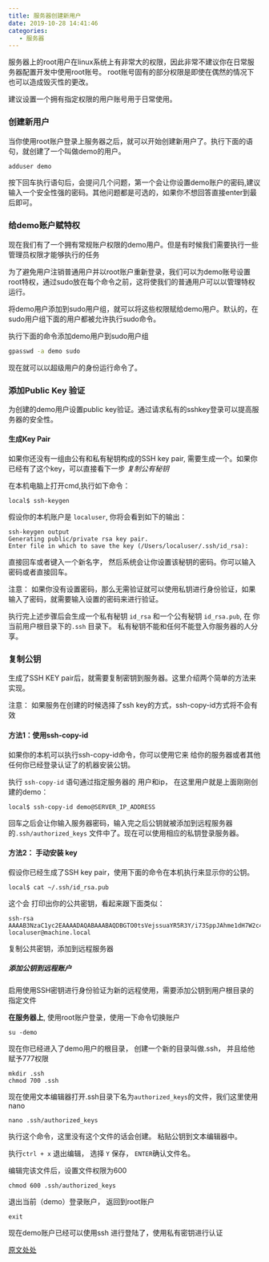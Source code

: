 ```yaml
---
title: 服务器创建新用户
date: 2019-10-28 14:41:46
categories:
   - 服务器
---
```


服务器上的root用户在linux系统上有非常大的权限，因此非常不建议你在日常服务器配置开发中使用root账号。 root账号固有的部分权限是即使在偶然的情况下也可以造成毁灭性的更改。

建议设置一个拥有指定权限的用户账号用于日常使用。

### 创建新用户

当你使用root账户登录上服务器之后，就可以开始创建新用户了。执行下面的语句，就创建了一个叫做demo的用户。

```bash
adduser demo
```

按下回车执行语句后，会提问几个问题，第一个会让你设置demo账户的密码,建议输入一个安全性强的密码。其他问题都是可选的，如果你不想回答直接enter到最后即可。

### 给demo账户赋特权

现在我们有了一个拥有常规账户权限的demo用户。但是有时候我们需要执行一些管理员权限才能够执行的任务

为了避免用户注销普通用户并以root账户重新登录，我们可以为demo账号设置root特权，通过sudo放在每个命令之前，这将使我们的普通用户可以以管理特权运行。

将demo用户添加到sudo用户组，就可以将这些权限赋给demo用户。默认的，在sudo用户组下面的用户都被允许执行sudo命令。

执行下面的命令添加demo用户到sudo用户组

```bash
gpasswd -a demo sudo
```

现在就可以以超级用户的身份运行命令了。


### 添加Public Key 验证

为创建的demo用户设置public key验证。通过请求私有的sshkey登录可以提高服务器的安全性。

#### 生成Key Pair

如果你还没有一组由公有和私有秘钥构成的SSH key pair, 需要生成一个。如果你已经有了这个key，可以直接看下一步 *复制公有秘钥*

在本机电脑上打开cmd,执行如下命令：

```
local$ ssh-keygen
```

假设你的本机账户是 `localuser`, 你将会看到如下的输出：

```
ssh-keygen output
Generating public/private rsa key pair.
Enter file in which to save the key (/Users/localuser/.ssh/id_rsa):
```

直接回车或者键入一个新名字， 然后系统会让你设置该秘钥的密码。你可以输入密码或者直接回车。

注意： 如果你没有设置密码，那么无需验证就可以使用私钥进行身份验证，如果输入了密码，就需要输入设置的密码来进行验证。

执行完上述步骤后会生成一个私有秘钥 `id_rsa` 和一个公有秘钥 `id_rsa.pub`, 在 你当前用户根目录下的`.ssh` 目录下。 私有秘钥不能和任何不能登入你服务器的人分享。


### 复制公钥

生成了SSH KEY pair后，就需要复制密钥到服务器。这里介绍两个简单的方法来实现。

注意： 如果服务在创建的时候选择了ssh key的方式，ssh-copy-id方式将不会有效

#### 方法1：使用ssh-copy-id

如果你的本机可以执行ssh-copy-id命令，你可以使用它来 给你的服务器或者其他任何你已经登录认证了的机器安装公钥。

执行 `ssh-copy-id` 语句通过指定服务器的 用户和ip， 在这里用户就是上面刚刚创建的demo：

```
local$ ssh-copy-id demo@SERVER_IP_ADDRESS
```

回车之后会让你输入服务器密码，输入完之后公钥就被添加到远程服务器的`.ssh/authorized_keys` 文件中了。现在可以使用相应的私钥登录服务器。

#### 方法2： 手动安装 key

假设你已经生成了SSH key pair，使用下面的命令在本机执行来显示你的公钥。

```
local$ cat ~/.ssh/id_rsa.pub
```

这个会 打印出你的公共密钥，看起来跟下面类似：

```
ssh-rsa AAAAB3NzaC1yc2EAAAADAQABAAABAQDBGTO0tsVejssuaYR5R3Y/i73SppJAhme1dH7W2c47d4gOqB4izP0+fRLfvbz/tnXFz4iOP/H6eCV05hqUhF+KYRxt9Y8tVMrpDZR2l75o6+xSbUOMu6xN+uVF0T9XzKcxmzTmnV7Na5up3QM3DoSRYX/EP3utr2+zAqpJIfKPLdA74w7g56oYWI9blpnpzxkEd3edVJOivUkpZ4JoenWManvIaSdMTJXMy3MtlQhva+j9CgguyVbUkdzK9KKEuah+pFZvaugtebsU+bllPTB0nlXGIJk98Ie9ZtxuY3nCKneB+KjKiXrAvXUPCI9mWkYS/1rggpFmu3HbXBnWSUdf localuser@machine.local
```

复制公共密钥，添加到远程服务器

##### 添加公钥到远程账户

启用使用SSH密钥进行身份验证为新的远程使用，需要添加公钥到用户根目录的指定文件

__在服务器上__, 使用root账户登录，使用一下命令切换账户

```
su -demo
```

现在你已经进入了demo用户的根目录， 创建一个新的目录叫做.ssh， 并且给他赋予777权限

```
mkdir .ssh
chmod 700 .ssh
```

现在使用文本编辑器打开.ssh目录下名为`authorized_keys`的文件，我们这里使用nano

```
nano .ssh/authorized_keys
```

执行这个命令，这里没有这个文件的话会创建。  粘贴公钥到文本编辑器中。

执行`ctrl + x` 退出编辑， 选择 `Y` 保存， `ENTER`确认文件名。


编辑完该文件后，设置文件权限为600

```
chmod 600 .ssh/authorized_keys
```

退出当前（demo）登录账户， 返回到root账户

```
exit
```

现在demo账户已经可以使用ssh 进行登陆了，使用私有密钥进行认证

[原文处处](https://www.digitalocean.com/community/tutorials/initial-server-setup-with-ubuntu-14-04)

